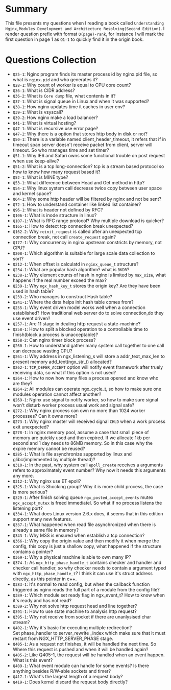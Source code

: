 # Summary 
This file presents my questions when I reading a book called `Understanding Nginx,Modules Development and Architecture Resolving(Second Edition)`. I render question prefix with format `Q(page)-rank`, for instance I will mark the first question in page 1 as `Q1-1` to quickly find it in the origin book.  

# Questions Collection
- `Q25-1`: Nginx program finds its master process id by nginx.pid file, so what is `nginx.pid` and who generates it?  
- `Q28-1`: Why count of worker is equal to CPU core count?
- `Q36-1`: What is CIDR address?
- `Q36-2`: What is `Core dump` file, what contents in it?  
- `Q37-1`: What is signal queue in Linux and when it was supported?
- `Q38-1`: How nginx updates time it caches in user env?
- `Q39-1`: What is vsyscall?
- `Q39-2`: How nginx make a load balancer?
- `Q41-1`: What is virtual hosting?
- `Q47-1`: What is recursive use error page?
- `Q47-2`: Why there is a option that stores http body in disk or not?
- `Q50-1`: There is a variable named client_header_timeout, it refers that if in timeout span server doesn't receive packet from client, server will timeout. So who manages time and set timer?  
- `Q51-1`: Why IE6 and Safari owns some functional trouble on post request when use keep-alive?
- `Q51-2`: What is a tcp long-connection? tcp is a stream based protocol so how to know how many request based it?
- `Q52-1`: What is MINE type?
- `Q53-1`: What difference between Head and Get method in http?
- `Q54-1`: Why linux system call decrease twice copy between user space and kernel space?
- `Q64-1`: Why some http header will be filtered by nginx and not be sent?
- `Q72-1`: How to understand container like linked list container?
- `Q96-1`: What is header not defined by RFC?
- `Q106-1`: What is inode structure in linux?
- `Q107-1`: What is RFC range protocol? Why multiple download is quicker?
- `Q165-1`: How to detect tcp connection break unexpected?
- `Q162-2`: Why `reinit_request` is called after an unexpected tcp connection break, not call `create_request` again?
- `Q177-1`: Why concurrency in nginx upstream constricts by memory, not CPU?
- `Q208-1`: Which algorithm is suitable for large scale data collection to sort?
- `Q212-1`: When offset is calculatd in `nginx_queue_t` structure?
- `Q234-1`: What are popular hash algorithm? what is `BKDR`?
- `Q238-1`: Why element counts of hash in nginx is limited by `max_size`, what happens if the real number exceed the max?
- `Q239-1`: Why `ngx_hash_key_t` stores the origin key? Are they have been used in hash table?
- `Q239-2`: Who manages to construct Hash table?
- `Q241-1`: Where the data helps init hash table comes from?
- `Q255-1`: Why event driven model works well when a connection established? How traditional web server do to solve connection,do they use event driven?
- `Q257-1`: Are 11 stage in dealing http request a state-machine?
- `Q258-1`: How to split a blocked operation to a controllable time to finish(block a process is unacceptable)?
- `Q258-2`: Can nginx timer block process?
- `Q260-1`: How to understand gather many system call together to one call can decrease wasting CPU? 
- `Q261-1`: Why address in ngx_listening_s will store a addr_text_max_len to present memory add_text(ngx_str_t) allocated?
- `Q262-1`: `TCP_DEFER_ACCEPT` option will notify event framework after truely receiving data, so what if this option is not used?
- `Q264-1`: How to now how many files a process opened and know who are they?
- `Q264-2`: All modules can operate ngx_cycle_t, so how to make sure one modules operation cannot affect another?
- `Q269-1`: Nginx use signal to notify worker, so how to make sure signal won't disturb worker process usual work and signal safe?
- `Q272-1`: Why nginx process can own no more than 1024 worker processes? Can it owns more?
- `Q273-1`: Why nginx master will received signal `CHLD` when a work process exit unexpected?
- `Q278-1`: In nginx memory pool, assume a case that small piece of memory are quickly used and then expired. If we allocate 1kb per second and 1 day needs to 
86MB memory. So in this case why the expire memory cannot be reused?  
- `Q285-1`: What is file asynchronize supported by linux and glibc(implemented by multiple thread)?
- `Q310-1`: In the past, why system call `epoll_create` receives a arguments refers to approximately event number? Why now it needs this arguments any more.
- `Q312-1`: Why nginx use ET epoll?
- `Q325-1`: What is Shocking group? Why it is more child process, the case is more serious?
- `Q329-1`: After finish solving queue `ngx_posted_accept_events` mutex `ngx_accept_mutex` is freed immediatel. So what if no process listens the listening port?
- `Q334-1`: What does Linux version 2.6.x does, it seems that in this edition support many new features.
- `Q337-1`: What happened when read file asynchronized when there is already a same file in memory?
- `Q343-1`: Why MSS is ensured when establish a tcp connection?
- `Q366-1`: Why copy the origin value and then modify it when merge the config, this copy is just a shallow copy, what happened if the structure contains a pointer?
- `Q369-1`: Why a physical machine is able to own many IP?
- `Q374-1`: As `ngx_http_phase_handle_t` contains checker and handler and checker call handler, so why checker needs to contain a argument typed with  `ngx_http_phase_handle_t`? I think it can use it's struct address directly, as this pointer in c++.  
- `Q383-1`: It's normal to read config, but when the callback function triggered as nginx reads the full part of a module from the config file?
- `Q389-1`: Which module set ready flag in ngx_event_t? How to know when it's ready and has not read?
- `Q389-2`: Why not solve http request head and line together?
- `Q391-1`: How to use state machine to analysis http request?
- `Q395-1`: Why not receive from socket if there are unanlysised char stream?
- `Q402-1`: Why it's basic for executing multiple redirection?   
Set phase_handler to server_rewrite _index which make sure that it must restart from NGX_HTTP_SERVER_PHASE stage.  
- `Q405-1`: As a request not finishes, it will be handled the next time. So Where this request is pushed and when it will be handled again?
- `Q405-2`: Like Q405-1, the request will be handled when an event happen. What is this event?
- `Q409-1`: What event module can handle for some events? Is there anything besides R/W-able sockets and timer?
- `Q417-1`: What's the largest length of a request body?
- `Q419-1`: Does kernel discard the request body directly?
